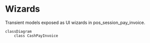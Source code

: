 # Wizards

Transient models exposed as UI wizards in pos_session_pay_invoice.

```mermaid
classDiagram
    class CashPayInvoice
```
